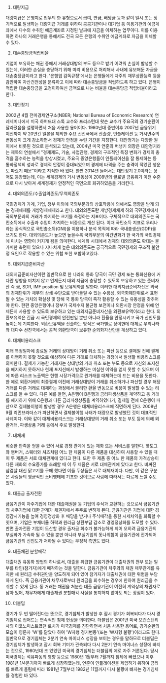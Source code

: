 1. 대량지급

대량지급은 은행지로 업무의 한 유형으로서 급여, 연금, 배당금 등과 같이 일시 또는 정기적으로 발생하는 대량지급 거래를 위하여 공공기관이나 대기업 등 이용기관의 예금계좌에서 다수의 수취인 예금계좌로 지정된 날짜에 자금을 이체하는 업무이다. 이를 이용하면 하나의 거래은행을 통해서도 전국 모든 은행의 수취인 예금계좌로 자금을 이체할 수 있다.

2. 대손충당금적립비율

기업이 보유하는 채권 중에서 거래상대방의 부도 등으로 받기 어려워 손실이 발생할 수 있는데, 이러한 손실을 충당하기 위해 미리 비용으로 처리해서 사내에 유보해둔 자금을 대손충당금이라고 한다. '은행업 감독규정'에서는 은행들에게 차주의 채무상환능력 등을 감안하여 자산건전성을 분류하고 이에 따라 대손충당금을 적립하도록 하고 있다. 은행이 적립한 대손충당금을 고정이하여신 금액으로 나눈 비율을 대손충당금 적립비율이라고 한다.

3. 대안정기

2002년 4월 전미경제연구소(NBER; National Bureau of Economic Research) 연례세미나에서 미국 하버드대 스톡 교수와 프리스턴대 왓슨 교수가 주요국의 경기순환이 달라졌음을 설명하면서 처음 사용한 용어이다. 1980년대 중반이후 2007년 금융위기 이전까지 약 20년간 일본을 제외한 주요 선진국에서 산출량, 인플레이션 등 거시변수의 변동성이 크게 감소하면서 경제가 안정을 누린 기간을 지칭한다. 대안정기는 다양한 원이에서 비롯된 것으로 분석되고 있는데, 2004년 미국 연준의 버냉키 의장은 대안정기라는 제목의 연설에서 "경제제도, 기술, 사업관행, 경제의 구조적인 특징 변화가 경제의 충격을 흡수하는 능력을 향상시켰고, 주요국 중앙은행들이 인플레이션을 잘 통제하는 등 통화정책의 성과로 경제적 안정이 증대되었으며 경제에 타격을 주는 충격이 적었던 행운도 따랐기 때문"이라고 지적한 바 있다. 한편 2014년 들어서는 대안정기 2.0이라는 용어도 등장했는데, 이는 세계경제의 거시 변동성이 2008년의 글로벌 금융위기 이전 수준으로 다시 낮아져 세계경제가 안정적인 국면으로 회귀하였음을 가리킨다.

4. 대외의존도/수출입의존도/무역의존도

국민경제가 가계, 기업, 정부 이외에 국외부문과의 상호작용에 의해서도 영향을 받게 되는 경제체제를 개방경제체제라고 한다. 대외의존도란 개방경제체제 하의 국민경제에서 국외부문과의 거래가 차지하는 크기를 측정하는 지표이다. 구체적으로 대외의존도는 국민소득에서 수출과 수입이 차지하는 비중으로 계산 된다. 이때 국민소득 지표로 우리나라는 공식적으로
국민총소득(GNI)을 이용하나 분석 목적에 따라 국내총생산(GDP)을 쓰기도 한다. 대외의존도가 높으면 높을수록 국외부문의 여건변화가 한 국가의 국민경제에 미치는 영향이 커지게 됨을 의미한다. 세계화 시대에서 경제의 대외의존도 확대는 불가피한 측면이 있으나 지나치게 높은 대외의존도는 궁극적으로 국민경제의 구조적 불안정 요인으로 작용할 수 있는 위험 또한 포함하고있다.

5. 대외지급준비자산 

대외지급준비자산이란 일반적으로 한 나라의 통화 당국이 국민 경제 또는 통화신용에 커다란 영향을 미치지 않고 언제든지 대외 지급에 충당할 수 있도록 보유하고 있는 준비자산 즉 금, SDR, IMF position 및 보유외화를 말한다. 이러한 대외지급준비자산은 외국의 경제단위가 채무의 상쇄 수단으로 받아들일 수 있는 수용성, 외국화폐단위로서 표현될 수 있는 가치의 확실성 및 당해 국 통화 당국이 즉각 활용할 수 있는 유동성을 갖추어야 한다. 한편 중앙은행이나 정부가 국제수지 불균형 보전이나 외환시장 안정을 위해 언제든지 사용할 수 있도록 보유하고 있는 대외지급준비자산을 외환보유액이라고 한다. 외환보유액은 긴급 시 국민경제의 안전판일 뿐만 아니라 환율을 안정시키고 국가 신인도를 높이는데 기여한다. 외환보유액을 산출하는 방식은 국가별로 상이한데 대체로 우리나라와 대다수 선진국에서는 공적 외환당국이 보유한 순외화자산만을 계상하고 있다.

6. 대체비용리스크

미래 특정일자에 종료될 거래의 상대방이 거래 취소 또는 파산 등으로 결제일 전에 결제를 이행하지 못할 것으로 예상하여 다른 거래로 대체하는 과정에서 발생할 비용리스크를 의미한다. 결제가 가능한 거래자는 상대방의 거래 취소 또는 부도 등으로 자신의 포지션을 헤지하지 못하거나 현재 포지션에서 발생하는 미실현 이익을 얻지 못할 수 있으며 이에 따른 리스크 노출액은 현행 시장가격으로 원거래를 대체하는데 드는 비용을 뜻한다. 한 예로 외환거래의 최종결제 이전에 거래상대방이 거래를 취소하거나 파산할 경우 해당 거래를 다른 거래로 대체하는 과정에서 불리한 환율 변동으로 비용이 발생할 수 있는 리스크를 들 수 있다. 다른 예를 들면, A은행이 B은행과 금리파생상품을 계약하고 동 거래를 헤지하기 위해 C은행과 다른 금리파생상품을 계약하였다가, 결제일 전에 C은행이 파산으로 결제불이행이 발생할 경우 A은행은 대체비용리스크에 직면하게 된다. 2008년 9월 리먼브라더스가 파산하면서 결제불이행 사태가 대량으로 발생했던 것이 대표적인 사례이다. 이와 같이 대체비용리스크는 거래상대방의 거래 취소 또는 부도 등에 의해 외환거래, 파생상품 거래 등에서 주로 발생한다.

7. 대체재

비슷한 만족을 얻을 수 있어 서로 경쟁 관계에 있는 재화 또는 서비스를 말한다. 핫도그와 햄버거, 스웨터와 셔츠처럼 어느 한 제품이 다른 제품을 대신하여 사용할 수 있을 때 이 두 제품은 서로 대체관계에 있다고 한다. 또한 두 제품 중 어느 한 제품의 가격상승이 다른 재화의 수요증가를 초래할 때 이 두 제품은 서로 대체관계에 있다고 한다. 비싸진 삼겹살 대신 닭고기를 구매 했다면 이들 두상품은 서로 대체재이다. 다만, 이 같은 구분은 사람들의 평균적인 소비행태에 기초한 것이므로 사람에 따라서는 다르게 느낄 수도 있다.

8. 대출금 출자전환

금융기관이 차주기업에 대한 대출채권을 동 기업의 주식과 교환하는 것으로서 금융기관의 차주기업에 대한 관계가 채권자에서 주주로 변하게 된다. 금융기관은 기업에 대한 경영감시기능을 높여 경영정상화 후 배당을 받거나 주식매각을 통한 시세차익을 회득할 수 잇으며, 기업은 부채비율 하락과 원리금 상환부담 감소로 경영정상화를 도모할 수 있다. 반면 출자전환 기업이 도산할 경우 출자금 회수가 불가능하게 되어 오히려 금융기관의 부실화가 가속화 될 수 있을 뿐만 아니라 부실기업의 돗나위험이 금융기관에 전가되어 금융기관의 신인도가 저하될 수 있다는 부정적 측면도 있다.

9. 대출채권 분할매각

대출채권 유동화 방법의 하나로서, 대출을 취급한 금융기관이 대출채권의 전부 또는 일부를 타인(참가자)에게 매각하는 것을 말한다. 금융기관이 차주와의 채권 채무관계를 유지한 채 원리금 수취권만을 양도하게 되어 있어 참가자가 대출채권에 대한 위험을 부담하게 된다. 즉 금융기관이 채무자로부터 원리금을 회수하는 경우에 한하여 원리금을 수취할 수 있게 된다. 동 거래는 채권을 처분한 대출 금융기관이 여전히 계약상의 채권자로 남아 있어, 채무자에게 대출채권 분할매각 사실을 통지하지 않아도 되는 장점이 있다.

10. 더블딥

경기가 두 번 떨어진다는 뜻으로, 경기침체가 발생한 후 잠시 경기가 회복되다가 다시 경기침체로 접어드는 연속적인 침체 현상을 의미한다. 더블딥은 2001년 미국 모건스탠리사의 이코노미스트였던 로치가 미국경제를 진단하면서 처음 사용한 용어로, 경기순환의 모습이 영문자 'W'를 닮았다 하여 'W자형 경기변동'(또는 'W자형 불황')이라고도 한다. 일반적으로 경기침체는 2분기 연속 마이너스 성장을 보이는 경우를 말하므로 더블딥은 경기침체가 발생하고 잠시 회복 기미가 관측되다 다시 2분기 연속 마이너스 성장에 빠지는 것으로, 1980년대 초 있었던 미국의 경기침체는 더블딥의 예로 자주 거론된다. 당시 미국경제는 석유파동의 영향 등으로 1980년 1월부터 7월까지 침체에 빠졌으나 이후 1981년 1/4분기까지 빠르게 성장하였는데, 연준이 인플레이션을 제압하기 위하여 금리를 빠르게 올림에 따라 1981년 7월부터 1982년 11월까지 다시 불황에 빠지는 경기침체를 경험한 바 있다.